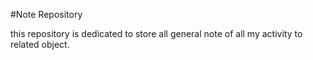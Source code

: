 #Note Repository

this repository is dedicated to store all general note of all my activity to related object. 
